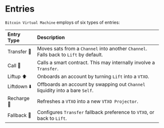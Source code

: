 # Entries
`Bitcoin Virtual Machine` employs of six types of entries:

| Entry Type       |  Description                                                                                 |
|:-----------------|:---------------------------------------------------------------------------------------------|
| Transfer 💸      | Moves sats from a `Channel` into another `Channel`. Falls back to `Lift` by default.         |
| Call 📡          | Calls a smart contract. This may internally involve a `Transfer`.                            |
| Liftup ⬆️        | Onboards an account by turning `Lift` into a `VTXO`.                                         |
| Liftdown ⬇️      | Offboards an account by swapping out `Channel` liquidity into a bare `Self`.                 |
| Recharge 🔋      | Refreshes a `VTXO` into a new `VTXO Projector`.                                              |
| Fallback 🌊      | Configures `Transfer` fallback preference to `VTXO`, or back to `Lift`.                      |